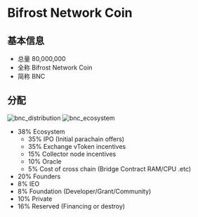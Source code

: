 # Bifrost Network Coin
## 基本信息
- 总量 80,000,000
- 全称 Bifrost Network Coin
- 简称 BNC

## 分配
<img :src="$withBase('/zh/bnc_distribution.png')" alt="bnc_distribution" />
<img :src="$withBase('/zh/bnc_ecosystem.png')" alt="bnc_ecosystem" />

- 38% Ecosystem
    - 35% IPO (Initial parachain offers)
    - 35% Exchange vToken incentives
    - 15% Collector node incentives
    - 10% Oracle
    - 5% Cost of cross chain (Bridge Contract RAM/CPU .etc)
- 20% Founders
- 8% IEO
- 8% Foundation (Developer/Grant/Community)
- 10% Private
- 16% Reserved (Financing or destroy)
